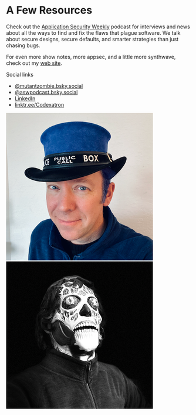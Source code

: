 # A Few Resources

Check out the [Application Security Weekly] podcast for interviews and news about all the ways to find and fix the flaws that plague software. We talk about secure designs, secure defaults, and smarter strategies than just chasing bugs.

For even more show notes, more appsec, and a little more synthwave, check out my [web site].

Social links
 - [@mutantzombie.bsky.social](https://bsky.app/profile/mutantzombie.bsky.social)
 - [@aswpodcast.bsky.social](https://bsky.app/profile/aswpodcast.bsky.social)
 - [LinkedIn](https://www.linkedin.com/in/zombie/)
 - [linktr.ee/Codexatron](https://linktr.ee/codexatron)

![Mike Shema Tardis Top Hat]
![Mike Shema They Live]


[Application Security Weekly]: https://www.scworld.com/podcast-show/application-security-weekly
[web site]: https://deadliestwebattacks.com
[Mike Shema Tardis Top Hat]: assets/mike-shema-tardis-top-hat.png
[Mike Shema They Live]: assets/mike-shema-they-live.png
